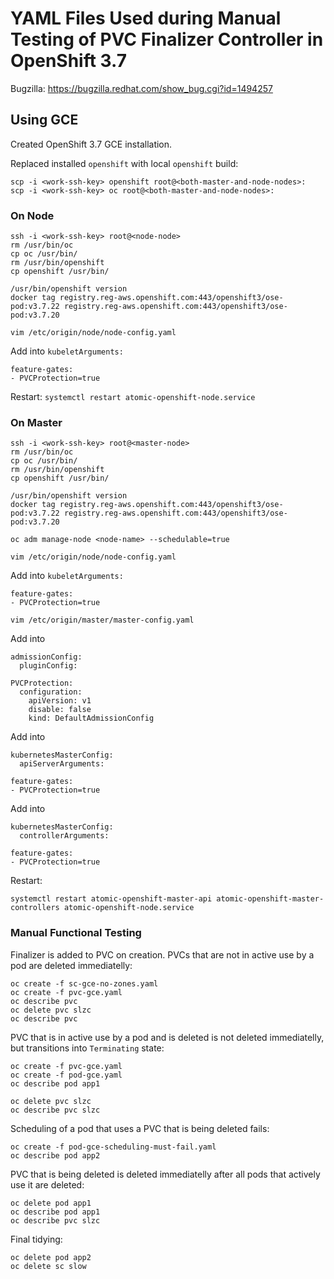 # YAML Files Used during Manual Testing of PVC Finalizer Controller in OpenShift 3.7

Bugzilla: https://bugzilla.redhat.com/show_bug.cgi?id=1494257


## Using GCE

Created OpenShift 3.7 GCE installation.

Replaced installed `openshift` with local `openshift` build:
```
scp -i <work-ssh-key> openshift root@<both-master-and-node-nodes>:
scp -i <work-ssh-key> oc root@<both-master-and-node-nodes>:
```


### On Node

```
ssh -i <work-ssh-key> root@<node-node>
rm /usr/bin/oc
cp oc /usr/bin/
rm /usr/bin/openshift
cp openshift /usr/bin/

/usr/bin/openshift version
docker tag registry.reg-aws.openshift.com:443/openshift3/ose-pod:v3.7.22 registry.reg-aws.openshift.com:443/openshift3/ose-pod:v3.7.20

vim /etc/origin/node/node-config.yaml
```
Add into `kubeletArguments:`
```
feature-gates:
- PVCProtection=true
```

Restart: `systemctl restart atomic-openshift-node.service`


### On Master

```
ssh -i <work-ssh-key> root@<master-node>
rm /usr/bin/oc
cp oc /usr/bin/
rm /usr/bin/openshift
cp openshift /usr/bin/

/usr/bin/openshift version
docker tag registry.reg-aws.openshift.com:443/openshift3/ose-pod:v3.7.22 registry.reg-aws.openshift.com:443/openshift3/ose-pod:v3.7.20

oc adm manage-node <node-name> --schedulable=true

vim /etc/origin/node/node-config.yaml
```
Add into `kubeletArguments:`
```
feature-gates:
- PVCProtection=true
```

`vim /etc/origin/master/master-config.yaml`

Add into
```
admissionConfig:
  pluginConfig:
```
```
PVCProtection:
  configuration:
    apiVersion: v1
    disable: false
    kind: DefaultAdmissionConfig
```

Add into
```
kubernetesMasterConfig:
  apiServerArguments:
```
```
feature-gates:
- PVCProtection=true
```

Add into
```
kubernetesMasterConfig:
  controllerArguments:
```
```
feature-gates:
- PVCProtection=true
```

Restart:
```
systemctl restart atomic-openshift-master-api atomic-openshift-master-controllers atomic-openshift-node.service
```


### Manual Functional Testing
Finalizer is added to PVC on creation. PVCs that are not in active use by a pod are deleted immediatelly:
```
oc create -f sc-gce-no-zones.yaml
oc create -f pvc-gce.yaml
oc describe pvc
oc delete pvc slzc
oc describe pvc
```

PVC that is in active use by a pod and is deleted is not deleted immediatelly, but transitions into `Terminating` state:
```
oc create -f pvc-gce.yaml
oc create -f pod-gce.yaml
oc describe pod app1

oc delete pvc slzc
oc describe pvc slzc
```

Scheduling of a pod that uses a PVC that is being deleted fails:
```
oc create -f pod-gce-scheduling-must-fail.yaml
oc describe pod app2
```

PVC that is being deleted is deleted immediatelly after all pods that actively use it are deleted:
```
oc delete pod app1
oc describe pod app1
oc describe pvc slzc
```

Final tidying:
```
oc delete pod app2
oc delete sc slow
```

